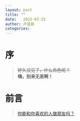 ```yaml
---
layout: post
title: ""
date:   2023-03-25
author: 卢昱辰
categories: 
---
```


# 序

> ~~好久没见了，什么角色呢？~~  
> **嗨，别来无恙啊！**

# 前言

> [你能和你喜欢的人做朋友吗？](https://www.zhihu.com/question/346067403)